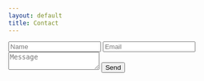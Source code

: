 ```yaml
---
layout: default
title: Contact
---
```


<form action="https://formspree.io/mjvazzpd" method="POST">
    <input required type="text" name="name" placeholder="Name">
    <input required type="email" name="_replyto" placeholder="Email">
    <textarea required placeholder="Message"></textarea>
    <button type="submit">Send</button>
</form>
